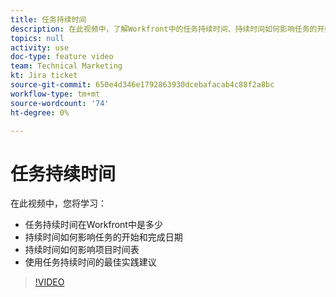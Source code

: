 ```yaml
---
title: 任务持续时间
description: 在此视频中，了解Workfront中的任务持续时间、持续时间如何影响任务的开始和完成日期、持续时间如何影响项目时间轴以及一些使用任务持续时间的最佳实践建议。
topics: null
activity: use
doc-type: feature video
team: Technical Marketing
kt: Jira ticket
source-git-commit: 650e4d346e1792863930dcebafacab4c88f2a8bc
workflow-type: tm+mt
source-wordcount: '74'
ht-degree: 0%

---
```


# 任务持续时间

在此视频中，您将学习：

* 任务持续时间在Workfront中是多少
* 持续时间如何影响任务的开始和完成日期
* 持续时间如何影响项目时间表
* 使用任务持续时间的最佳实践建议

>[!VIDEO](https://video.tv.adobe.com/v/335089/?quality=12&learn=on)